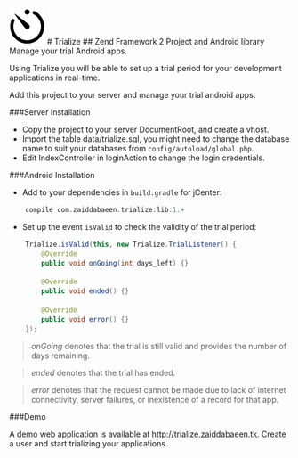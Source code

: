 <img src="https://github.com/zaiddabaeen/Trialize/blob/master/public/images/shorten_small.png?raw=true"/>
# Trialize
## Zend Framework 2 Project and Android library
Manage your trial Android apps.

Using Trialize you will be able to set up a trial period for your development applications in real-time.

Add this project to your server and manage your trial android apps.

###Server Installation
* Copy the project to your server DocumentRoot, and create a vhost.<br />
* Import the table data/trialize.sql, you might need to change the database name to suit your databases from `config/autoload/global.php`.<br />
* Edit IndexController in loginAction to change the login credentials.

###Android Installation
* Add to your dependencies in `build.gradle` for jCenter:
```gradle
    compile com.zaiddabaeen.trialize:lib:1.+
```

* Set up the event `isValid` to check the validity of the trial period:
```java
    Trialize.isValid(this, new Trialize.TrialListener() {
        @Override
        public void onGoing(int days_left) {}

        @Override
        public void ended() {}

        @Override
        public void error() {}
    });
```

> *onGoing* denotes that the trial is still valid and provides the number of days remaining. 

> *ended* denotes that the trial has ended. 

> *error* denotes that the request cannot be made due to lack of internet connectivity, server failures, or inexistence of a record for that app.

###Demo

A demo web application is available at http://trialize.zaiddabaeen.tk. Create a user and start trializing your applications.